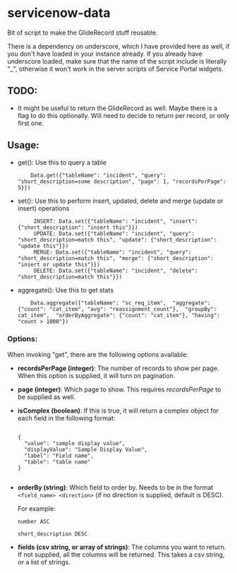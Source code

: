 # servicenow-data
Bit of script to make the GlideRecord stuff reusable.

There is a dependency on underscore, which I have provided here as well, if you don't have loaded in your instance already. If you already have underscore loaded, make sure that the name of the script include is literally "_", otherwise it won't work in the server scripts of Service Portal widgets.

## TODO:
  * It might be useful to return the GlideRecord as well. Maybe there is a flag to do this optionally. Will need to decide to return per record, or only first one.

## Usage:
  * get(): Use this to query a table
            
            Data.get({"tableName": "incident", "query": "short_description=some description", "page": 1, "recordsPerPage": 5}})           
            
  * set(): Use this to perform insert, updated, delete and merge (update or insert) operations
             
             INSERT: Data.set({"tableName": "incident", "insert": {"short_description": "insert this"}})
             UPDATE: Data.set({"tableName": "incident", "query": "short_description=match this", "update": {"short_description": "update this"}})
             MERGE: Data.set({"tableName": "incident", "query": "short_description=match this", "merge": {"short_description": "insert or update this"}})
             DELETE: Data.set({"tableName": "incident", "delete": "short_description=match this"}})
             
  * aggregate(): Use this to get stats
  
            Data.aggregate({"tableName": "sc_req_item",  "aggregate": {"count": "cat_item", "avg": "reassignment_count"},  "groupBy": cat_item",  "orderByAggregate": {"count": "cat_item"}, "having": "count > 1000"})

### Options:
  When invoking "get", there are the following options available:
  
  * **recordsPerPage (integer)**: The number of records to show per page. When this option is supplied, it will turn on pagination.
  * **page (integer)**: Which page to show. This requires *recordsPerPage* to be supplied as well.
  * **isComplex (boolean)**: If this is true, it will return a complex object for each field in the following format:
  
      ```
      
      {
        "value": "sample display value",
        "displayValue": "Sample Display Value",
        "label": "Field name",
        "table": "table name"
      }
                
      ```
  			
  
  * **orderBy (string)**: Which field to order by. Needs to be in the format `<field_name> <direction>` (if no direction is supplied, default is DESC).
  
    For example:
    
    ```
    number ASC
    ```
    
    ```
    short_description DESC
    ```
  * **fields (csv string, or array of strings)**: The columns you want to return. If not supplied, all the columns will be returned. This takes a csv string, or a list of strings.
  